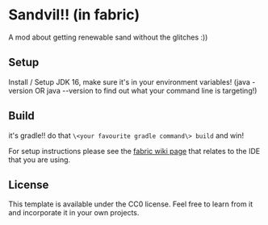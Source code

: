 # Sandvil!! (in fabric)

A mod about getting renewable sand without the glitches :))

## Setup

Install / Setup JDK 16, make sure it's in your environment variables! (java -version OR java --version to find out what your command line is targeting!)

## Build
it's gradle!! do that `\<your favourite gradle command\> build` and win! 

For setup instructions please see the [fabric wiki page](https://fabricmc.net/wiki/tutorial:setup) that relates to the IDE that you are using.

## License

This template is available under the CC0 license. Feel free to learn from it and incorporate it in your own projects.
